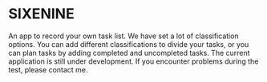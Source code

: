 # SIXENINE
An app to record your own task list. We have set a lot of classification options. You can add different classifications to divide your tasks, or you can plan tasks by adding completed and uncompleted tasks. The current application is still under development. If you encounter problems during the test, please contact me.
